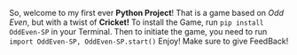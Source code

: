 So, welcome to my first ever **Python Project**! That is a game based on *Odd Even*, but with a twist of **Cricket!**
To install the Game, run `pip install OddEven-SP` in your Terminal.
Then to initiate the game, you need to run ```import OddEven-SP, OddEven-SP.start()```
Enjoy! Make sure to give FeedBack!